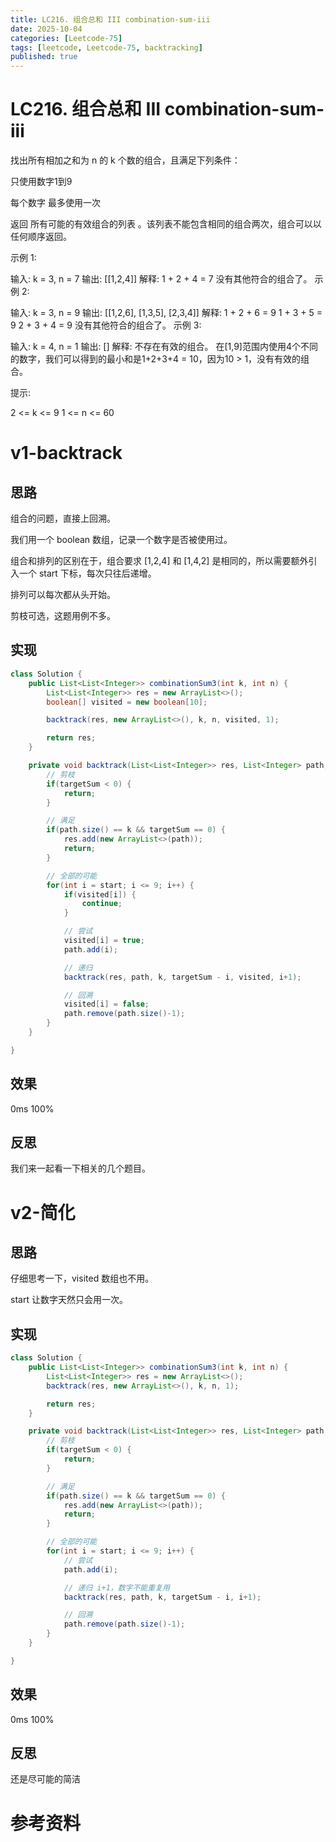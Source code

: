 ```yaml
---
title: LC216. 组合总和 III combination-sum-iii
date: 2025-10-04
categories: [Leetcode-75]
tags: [leetcode, Leetcode-75, backtracking]
published: true
---
```


# LC216. 组合总和 III combination-sum-iii

找出所有相加之和为 n 的 k 个数的组合，且满足下列条件：

只使用数字1到9

每个数字 最多使用一次 

返回 所有可能的有效组合的列表 。该列表不能包含相同的组合两次，组合可以以任何顺序返回。

示例 1:

输入: k = 3, n = 7
输出: [[1,2,4]]
解释:
1 + 2 + 4 = 7
没有其他符合的组合了。
示例 2:

输入: k = 3, n = 9
输出: [[1,2,6], [1,3,5], [2,3,4]]
解释:
1 + 2 + 6 = 9
1 + 3 + 5 = 9
2 + 3 + 4 = 9
没有其他符合的组合了。
示例 3:

输入: k = 4, n = 1
输出: []
解释: 不存在有效的组合。
在[1,9]范围内使用4个不同的数字，我们可以得到的最小和是1+2+3+4 = 10，因为10 > 1，没有有效的组合。
 

提示:

2 <= k <= 9
1 <= n <= 60


# v1-backtrack

## 思路

组合的问题，直接上回溯。

我们用一个 boolean 数组，记录一个数字是否被使用过。

组合和排列的区别在于，组合要求 [1,2,4] 和 [1,4,2] 是相同的，所以需要额外引入一个 start 下标，每次只往后递增。

排列可以每次都从头开始。

剪枝可选，这题用例不多。

## 实现

```java
class Solution {
    public List<List<Integer>> combinationSum3(int k, int n) {
        List<List<Integer>> res = new ArrayList<>();
        boolean[] visited = new boolean[10];

        backtrack(res, new ArrayList<>(), k, n, visited, 1);

        return res;
    }

    private void backtrack(List<List<Integer>> res, List<Integer> path, int k, int targetSum, boolean[] visited, int start) {
        // 剪枝
        if(targetSum < 0) {
            return;
        }

        // 满足
        if(path.size() == k && targetSum == 0) {
            res.add(new ArrayList<>(path));
            return;
        }

        // 全部的可能
        for(int i = start; i <= 9; i++) {
            if(visited[i]) {
                continue;
            }

            // 尝试
            visited[i] = true;
            path.add(i);

            // 递归
            backtrack(res, path, k, targetSum - i, visited, i+1);

            // 回溯 
            visited[i] = false;
            path.remove(path.size()-1);
        }
    }

}
```


## 效果 

0ms 100%

## 反思

我们来一起看一下相关的几个题目。


# v2-简化

## 思路

仔细思考一下，visited 数组也不用。

start 让数字天然只会用一次。

## 实现

```java
class Solution {
    public List<List<Integer>> combinationSum3(int k, int n) {
        List<List<Integer>> res = new ArrayList<>();
        backtrack(res, new ArrayList<>(), k, n, 1);

        return res;
    }

    private void backtrack(List<List<Integer>> res, List<Integer> path, int k, int targetSum, int start) {
        // 剪枝
        if(targetSum < 0) {
            return;
        }

        // 满足
        if(path.size() == k && targetSum == 0) {
            res.add(new ArrayList<>(path));
            return;
        }

        // 全部的可能
        for(int i = start; i <= 9; i++) {
            // 尝试
            path.add(i);

            // 递归 i+1，数字不能重复用
            backtrack(res, path, k, targetSum - i, i+1);

            // 回溯 
            path.remove(path.size()-1);
        }
    }

}
```

## 效果 

0ms 100%

## 反思

还是尽可能的简洁

# 参考资料